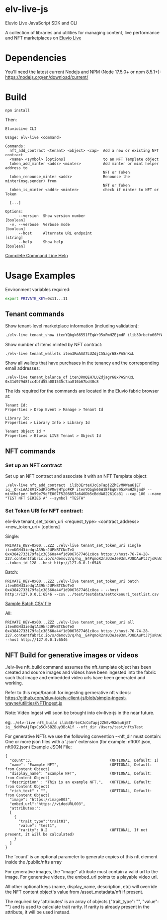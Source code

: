 # elv-live-js

Eluvio Live JavaScript SDK and CLI

A collection of libraries and utilities for managing content, live performance and NFT marketplaces on [Eluvio Live](https://live.eluv.io)

# Dependencies

You'll need the latest current Nodejs and NPM (Node 17.5.0+ or npm 8.5.1+): https://nodejs.org/en/download/current/

# Build

```
npm install
```

Then:

```
EluvioLive CLI

Usage: elv-live <command>

Commands:
  nft_add_contract <tenant> <object> <cap>  Add a new or existing NFT contract
  <name> <symbol> [options]                 to an NFT Template object
  token_add_minter <addr> <minter>          Add minter or mint helper address to
                                            NFT or Token
  token_renounce_minter <addr>              Renounce the minter(msg.sender) from
                                            NFT or Token
  token_is_minter <addr> <minter>           check if minter to NFT or Token

  [...]

Options:
      --version  Show version number                                   [boolean]
  -v, --verbose  Verbose mode                                          [boolean]
      --host     Alternate URL endpoint                                 [string]
      --help     Show help                                             [boolean]
```

[Complete Command Line Help](CMDLINE.md)

# Usage Examples

Environment variables required:

```bash
export PRIVATE_KEY=0x11...11
```

## Tenant commands

Show tenant-level marketplace information (including validation):

``` bash
./elv-live tenant_show itenYQbgk66551FEqWr95xPmHZEjmdF ilib3Drbefo66PfWvY1NVup4VZFzDJ68  iq__21pxPgnpyYkV666nZ2RhNGYGYdwC --check_cauth ikms2BxjJaireMQXHS55gAiWkuugU5gsjx --check_minter 0x59e79eFE007F5205557a646Db5cBddA82261Ca81
```

Show number of items minted by NFT contract:
```
./elv-live tenant_wallets iten3RmAAA7LUZdjC55agr68xPASnKxL
```

Show all wallets that have purchases in the tenancy and the corresponding email addresses:
```
./elv-live tenant_balance_of iten3RmQEH7LUZdjagr68xPASnKxL 0x31d979d8fcc4bfd55a081535c7aa816b67bd40c8
```
The ids required for the commands are located in the Eluvio fabric browser at:

```
Tenant Id:
Properties > Drop Event > Manage > Tenant Id
```
```
Library Id:
Properties > Library Info > Library Id
```
```
Tenant Object Id *
Properties > Eluvio LIVE Tenant > Object Id
```
## NFT commands

### Set up an NFT contract 
Set up an NFT contract and associate it with an NFT Template object:

```
./elv-live nft_add_contract  ilib3ErteXJcCoTapj2ZhEvMKWau6jET iq__QrxLAAJ8V1xbdPzGVMwjHTpoFKP itenYQbgk66W1BFEqWr95xPmHZEjmdF --minthelper 0x59e79eFE007F5208857a646Db5cBddA82261Ca81 --cap 100 --name "TEST NFT SERIES A" --symbol "TESTA"
```

### Set Token URI for NFT contract:
elv-live tenant_set_token_uri <request_type> <tenant> <contract_address> <new_token_uri> [options]

Single:
```
PRIVATE_KEY=0x00...ZZZ ./elv-live tenant_set_token_uri single itenKGHd3iedqtA39krJUPkBTCNoTeX 0x43842733179fa1c38560a44f1d9067677461c8ca https://host-76-74-28-227.contentfabric.io/s/demov3/q/hq__E4PqmoR2raU3eJe93nLPJ8DAuPtJ7jsRnA1MRkwXmifToqqQH9cN6sXkqFpGuHVHepneqYjTTc/meta/public/nft --token_id 128 --host http://127.0.0.1:6546
```

Batch:
```
PRIVATE_KEY=0x00...ZZZ ./elv-live tenant_set_token_uri batch itenKGHd3iedqtA39krJUPkBTCNoTeX 0x43842733179fa1c38560a44f1d9067677461c8ca - --host http://127.0.0.1:6546 --csv ../test/testdata/settokenuri_testlist.csv
```

[Sample Batch CSV file](test/testdata/settokenuri_testlist.csv)

All:
```
PRIVATE_KEY=0x00...ZZZ ./elv-live tenant_set_token_uri all itenKGHd3iedqtA39krJUPkBTCNoTeX 0x43842733179fa1c38560a44f1d9067677461c8ca https://host-76-74-28-227.contentfabric.io/s/demov3/q/hq__E4PqmoR2raU3eJe93nLPJ8DAuPtJ7jsRnA1MRkwXmifToqqQH9cN6sXkqFpGuHVHepneqYjTTc/meta/public/nft --host http://127.0.0.1:6546
```




## NFT Build for generative images or videos

./elv-live nft_build command assumes the nft_template object has been created and source images and videos have been ingested into the fabric such that image and embedded video urls have been generated and working.

Refer to this repo/branch for ingesting gernerative nft videos:
https://github.com/eluv-io/elv-client-js/blob/simple-ingest-wayne/utilities/NFTIngest.js

Note: Video Ingest will soon be brought into elv-live-js in the near future.

eg.
`./elv-live nft_build ilib3ErteXJcCoTapj2ZhEvMKWau6jET iq__9dMPeAjFqxCp5Ck6BZBuy3BcA1f --nft_dir /Users/test/nftsTest`

For generative NFTs we use the following convention --nft_dir must contain:
One or more json files with a '.json' extension (for example: nft001.json, nft002.json)
Example JSON File:
```
{
  "count":3,                                   (OPTIONAL, Default: 1)
  "name": "Example NFT",                       (OPTIONAL, Default: from Content Object)
  "display_name": "Example NFT",               (OPTIONAL, Default: from Content Object)
  "description" : "This is an example NFT.",   (OPTIONAL, Default: from Content Object)
  "rich_text" : "",                            (OPTIONAL, Default: from Content Object)
  "image": "https://image003",
  "embed_url":"https://videoURL003",
  "attributes:":
  [
    {
      "trait_type":"trait01",
      "value": "test1",
      "rarity": 0.2                            (OPTIONAL, If not present, it will be calculated)
    }
  ]
}
```
The 'count' is an optional parameter to generate copies of this nft element inside
the /public/nfts array

For generative images, the "image" attribute must contain a valid url to the image.
For generative videos, the embed_url points to a playable video url.

All other optional keys (name, display_name, description, etc) will override the
NFT content object's value from /asset_metadata/nft if present.

The required key 'attributes' is an array of objects {"trait_type": "", "value": ""}
and is used to calculate trait rarity. If rarity is already present in the attribute,
it will be used instead.
